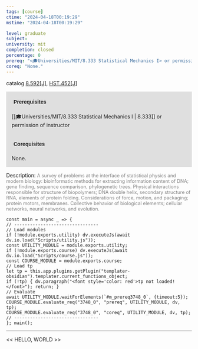 ```yaml
---
tags: [course]
ctime: "2024-04-18T00:19:29"
mstime: "2024-04-18T00:19:29"

level: graduate
subject: 
university: mit
completion: closed
percentage: 0
prereq: "<🎓Universities/MIT/8.333 Statistical Mechanics I> or permission of instructor"
coreq: "None."
---
```


catalog [8.592[J]](http://student.mit.edu/catalog/m8b.html#8.592), [HST.452[J]](http://student.mit.edu/catalog/mHSTa.html#HST.452)

<span style="display: block; padding: 15px; background-color: rgb(100, 100, 100, 0.2);"><font id="m_prereq3748_0" style="display: block; font-family: Arial, sans-serif; font-weight: bold; padding: 5px">Prerequisites</font><br><span id="prereq3748_0">[[🎓Universities/MIT/8.333 Statistical Mechanics I | 8.333]] or permission of instructor</span></span>
<span style="display: block; padding: 15px; background-color: rgb(100, 100, 100, 0.2);"><font id="m_coreq3748_0" style="display: block; font-family: Arial, sans-serif; font-weight: bold; padding: 5px">Corequisites</font><br><span id="coreq3748_0">None.</span></span>

<font style="">Description:</font>
<font style="color: grey; font-size: 0.8rem;">A survey of problems at the interface of statistical physics and modern biology: bioinformatic methods for extracting information content of DNA; gene finding, sequence comparison, phylogenetic trees. Physical interactions responsible for structure of biopolymers; DNA double helix, secondary structure of RNA, elements of protein folding. Considerations of force, motion, and packaging; protein motors, membranes. Collective behavior of biological elements; cellular networks, neural networks, and evolution.</font>

```dataviewjs
const main = async _ => {
// --------------------------------
// Load modules
if (!module.exports.utility) dv.executeJs(await dv.io.load("Scripts/utility.js"));
const UTILITY_MODULE = module.exports.utility;
if (!module.exports.course) dv.executeJs(await dv.io.load("Scripts/course.js"));
const COURSE_MODULE = module.exports.course;
// Load tp
let tp = this.app.plugins.getPlugin("templater-obsidian").templater.current_functions_object;
if (!tp) { dv.paragraph("<font style='color: red'>tp not loaded!</font>"); return; }
// Evaluate
await UTILITY_MODULE.waitForElements(`#m_prereq3748_0`, {timeout:5});
COURSE_MODULE.evaluate_req("3748_0", "prereq", UTILITY_MODULE, dv, tp);
COURSE_MODULE.evaluate_req("3748_0", "coreq", UTILITY_MODULE, dv, tp);
// --------------------------------
}; main();
```

---

<< HELLO, WORLD >>
